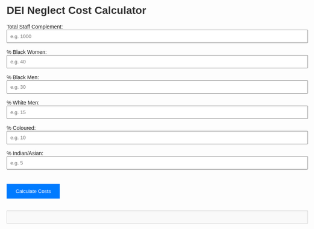 <!DOCTYPE html>
<html lang="en">
<head>
  <meta charset="UTF-8" />
  <meta name="viewport" content="width=device-width, initial-scale=1.0" />
  <title>DEI Neglect Cost Calculator</title>
  <style>
    body {
      font-family: Arial, sans-serif;
      padding: 2rem;
      max-width: 800px;
      margin: auto;
    }
    h1, h2 {
      color: #333;
    }
    label {
      display: block;
      margin-top: 1rem;
    }
    input {
      padding: 0.5rem;
      width: 100%;
      box-sizing: border-box;
    }
    button {
      margin-top: 1.5rem;
      padding: 0.75rem 1.5rem;
      background-color: #007bff;
      color: #fff;
      border: none;
      cursor: pointer;
    }
    .result {
      margin-top: 2rem;
      padding: 1rem;
      border: 1px solid #ccc;
      background-color: #f9f9f9;
    }
  </style>
</head>
<body>
  <h1>DEI Neglect Cost Calculator</h1>

  <label>Total Staff Complement:</label>
  <input type="number" id="totalStaff" placeholder="e.g. 1000" />

  <label>% Black Women:</label>
  <input type="number" id="blackWomen" placeholder="e.g. 40" />

  <label>% Black Men:</label>
  <input type="number" id="blackMen" placeholder="e.g. 30" />

  <label>% White Men:</label>
  <input type="number" id="whiteMen" placeholder="e.g. 15" />

  <label>% Coloured:</label>
  <input type="number" id="coloured" placeholder="e.g. 10" />

  <label>% Indian/Asian:</label>
  <input type="number" id="indianAsian" placeholder="e.g. 5" />

  <button onclick="calculateCosts()">Calculate Costs</button>

  <div class="result" id="result"></div>

  <script>
    function calculateCosts() {
      const total = parseFloat(document.getElementById('totalStaff').value);
      const pct = key => parseFloat(document.getElementById(key).value || 0) / 100;

      const groups = {
        blackWomen: { rate: 0.04 },
        blackMen: { rate: 0.03 },
        whiteMen: { rate: 0.005 },
        coloured: { rate: 0.045 },
        indianAsian: { rate: 0.045 }
      };

      let turnoverCost = 0;
      for (const [key, { rate }] of Object.entries(groups)) {
        const headcount = total * pct(key);
        const exits = headcount * rate;
        const costPerExit = 1.5 * 250000; // assume R250k avg salary * 1.5 replacement cost
        turnoverCost += exits * costPerExit;
      }

      const absenteeismCost = total * 3 * (250000 / 260 / 8); // 3 days lost * hourly rate
      const presenteeismCost = total * 250000 * 0.03; // 3% underperformance waste
      const totalCost = turnoverCost + absenteeismCost + presenteeismCost;

      document.getElementById('result').innerHTML = `
        <h2>Estimated Annual Cost of DEI Neglect</h2>
        <p><strong>Turnover:</strong> R ${turnoverCost.toLocaleString()}</p>
        <p><strong>Absenteeism:</strong> R ${absenteeismCost.toLocaleString()}</p>
        <p><strong>Presenteeism:</strong> R ${presenteeismCost.toLocaleString()}</p>
        <p><strong>Total:</strong> <strong>R ${totalCost.toLocaleString()}</strong></p>
      `;
    }
  </script>
</body>
</html>
